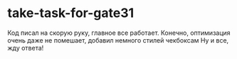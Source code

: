 ﻿# take-task-for-gate31
Код писал на скорую руку, главное все работает.
Конечно, оптимизация очень даже не помешает, добавил немного стилей чекбоксам
Ну и все, жду ответа!
